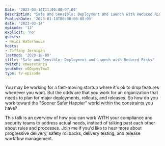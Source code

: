 ```yaml
---
Date: '2023-03-14T11:00:00-07:00'
Description: "Safe and Sensible: Deployment and Launch with Reduced Risks"
PublishDate: '2023-01-18T00:00:00-08:00'
date: '2023-03-14'
episode: '13'
explicit: 'no'
guests:
- Heidi Waterhouse 
hosts:
- Tiffany Jernigan
lastmod: '2020-10-09'
title: "Safe and Sensible: Deployment and Launch with Reduced Risks"
twitch: vmwaretanzu
youtube: xGQqpny7mwI
type: tv-episode
---
```


You may be working for a fast-moving startup where it's ok to drop features whenever you want. But the odds are that you work for an organization that needs to plan for major deployments, rollouts, and releases. So how do you work toward the "Sooner Safer Happier" world within the constraints you have? 

This talk is an overview of how you can work WITH your compliance and security teams to address actual needs, instead of talking past each other about rules and processes. Join me if you'd like to hear more about progressive delivery, safety rollbacks, delivery testing, and release workflow management.